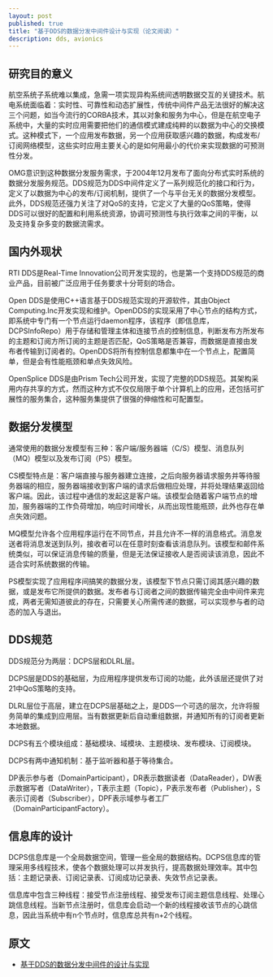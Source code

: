 ```yaml
---
layout: post
published: true
title: "基于DDS的数据分发中间件设计与实现（论文阅读）"
description: dds, avionics
---
```

## 研究目的意义
航空系统子系统难以集成，急需一项实现异构系统间透明数据交互的关键技术。航电系统面临着：实时性、可靠性和动态扩展性，传统中间件产品无法很好的解决这三个问题，如当今流行的CORBA技术，其以对象和服务为中心，但是在航空电子系统中，大量的实时应用需要把他们的通信模式建成纯粹的以数据为中心的交换模式。这种模式下，一个应用发布数据，另一个应用获取感兴趣的数据，构成发布/订阅网络模型，这些实时应用主要关心的是如何用最小的代价来实现数据的可预测性分发。

OMG意识到这种数据分发服务需求，于2004年12月发布了面向分布式实时系统的数据分发服务规范。DDS规范为DDS中间件定义了一系列规范化的接口和行为，定义了以数据为中心的发布/订阅机制，提供了一个与平台无关的数据分发模型。此外，DDS规范还强力关注了对QoS的支持，它定义了大量的QoS策略，使得DDS可以很好的配置和利用系统资源，协调可预测性与执行效率之间的平衡，以及支持复杂多变的数据流需求。

## 国内外现状
RTI DDS是Real-Time Innovation公司开发实现的，也是第一个支持DDS规范的商业产品，目前被广泛应用于任务要求十分苛刻的场合。

Open DDS是使用C++语言基于DDS规范实现的开源软件，其由Object Computing.Inc开发实现和维护。OpenDDS的实现采用了中心节点的结构方式，即系统中专门有一个节点运行daemon程序，该程序（即信息库，DCPSInfoRepo）用于存储和管理主体和连接节点的控制信息，判断发布方所发布的主题和订阅方所订阅的主题是否匹配，QoS策略是否兼容，而数据是直接由发布者传输到订阅者的。OpenDDS将所有控制信息都集中在一个节点上，配置简单，但是会有性能瓶颈和单点失效风险。

OpenSplice DDS是由Prism Tech公司开发，实现了完整的DDS规范。其架构采用内存共享的方式，然而这种方式不仅仅局限于单个计算机上的应用，还包括可扩展性的服务集合，这种服务集提供了很强的伸缩性和可配置型。

## 数据分发模型
通常使用的数据分发模型有三种：客户端/服务器端（C/S）模型、消息队列（MQ）模型以及发布订阅（PS）模型。

CS模型特点是：客户端直接与服务器建立连接，之后向服务器请求服务并等待服务器端的相应，服务器端接收到客户端的请求后做相应处理，并将处理结果返回给客户端。因此，该过程中通信的发起这是客户端。该模型会随着客户端节点的增加，服务器端的工作负荷增加，响应时间增长，从而出现性能瓶颈，此外也存在单点失效问题。

MQ模型允许各个应用程序运行在不同节点，并且允许不一样的消息格式。消息发送者将消息发送到队列，接收者可以在任意时刻查看该消息队列。该模型和邮件系统类似，可以保证消息传输的质量，但是无法保证接收人是否阅读该消息，因此不适合实时系统数据的传输。

PS模型实现了应用程序间搞笑的数据分发，该模型下节点只需订阅其感兴趣的数据，或是发布它所提供的数据。发布者与订阅者之间的数据传输完全由中间件来完成，两者无需知道彼此的存在，只需要关心所需传递的数据，可以实现参与者的动态的加入与退出。

## DDS规范
DDS规范分为两层：DCPS层和DLRL层。

DCPS层是DDS的基础层，为应用程序提供发布订阅的功能，此外该层还提供了对21中QoS策略的支持。

DLRL层位于高层，建立在DCPS层基础之上，是DDS一个可选的层次，允许将服务简单的集成到应用层。当有数据更新后自动重组数据，并通知所有的订阅者更新本地数据。

DCPS有五个模块组成：基础模块、域模块、主题模块、发布模块、订阅模块。

DCPS有两中通知机制：基于监听器和基于等待集合。

DP表示参与者（DomainParticipant），DR表示数据读者（DataReader），DW表示数据写者（DataWriter），T表示主题（Topic），P表示发布者（Publisher），S表示订阅者（Subscriber），DPF表示域参与者工厂（DomainParticipantFactory）。

## 信息库的设计
DCPS信息库是一个全局数据空间，管理一些全局的数据结构。DCPS信息库的管理采用多线程技术，使各个数据处理可以并发执行，提高数据处理效率。其中包括：主题记录表、订阅记录表、订阅成功记录表、失效节点记录表。

信息库中包含三种线程：接受节点注册线程、接受发布订阅主题信息线程、处理心跳信息线程。当新节点注册时，信息库会启动一个新的线程接收该节点的心跳信息，因此当系统中有n个节点时，信息库总共有n+2个线程。


## 原文
- [基于DDS的数据分发中间件的设计与实现](http://doc.mbalib.com/view/8adf7769b35f14fe40ef9753380eb165.html)
